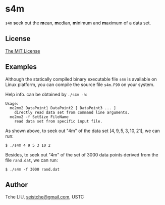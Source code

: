 # s4m

`s4m` **s**eek out the **m**ean, **m**edian, **m**inimum and **m**aximum of a data set.

## License

[The MIT License](http://tchel.mit-license.org)

## Examples

Although the statically compiled binary executable file `s4m`  is available on Linux platform, you can compile the source file `s4m.F90` on your system.

Help info. can be obtained by `./s4m -h`:

```shell
Usage:
  me2mx2 DataPoint1 DataPoint2 [ DataPoint3 ... ]
    directly read data set from command line arguments.
  me2mx2 -f SetSize FileName
    read data set from specific input file.
```

As shown above, to seek out "4m" of the data set $[4, 9, 5, 3, 10, 21]$, we can run:

```shell
$ ./s4m 4 9 5 3 10 2
```

Besides, to seek out "4m" of the set of 3000 data points derived from the file `rand.dat`, we can run:

```shell
$ ./s4m -f 3000 rand.dat
```

## Author

Tche LIU, seistche@gmail.com, USTC